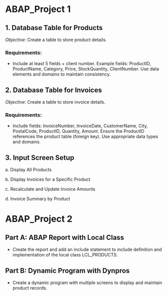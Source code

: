 # ABAP_Project 1
## 1. Database Table for Products
_Objective_: Create a table to store product details.
### Requirements:
- Include at least 5 fields + client number.
Example fields: ProductID, ProductName, Category, Price, StockQuantity, ClientNumber.
Use data elements and domains to maintain consistency.
## 2. Database Table for Invoices
_Objective_: Create a table to store invoice details.
### Requirements:
- Include fields: InvoiceNumber, InvoiceDate, CustomerName, City, PostalCode, ProductID, Quantity, Amount.
Ensure the ProductID references the product table (foreign key).
Use appropriate data types and domains.
## 3. Input Screen Setup
a. Display All Products 

b. Display Invoices for a Specific Product 

c. Recalculate and Update Invoice Amounts 

d. Invoice Summary by Product

# ABAP_Project 2
## Part A: ABAP Report with Local Class
* Create the report and add an include statement to include definition and
implementation of the local class LCL_PRODUCTS.
## Part B: Dynamic Program with Dynpros
* Create a dynamic program with multiple screens to display and maintain product records.
